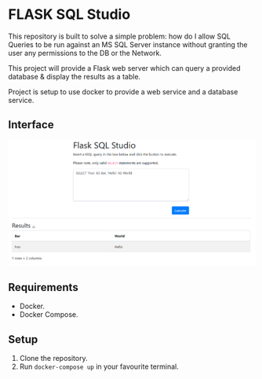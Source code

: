 # FLASK SQL Studio

This repository is built to solve a simple problem: how do I allow SQL Queries to be run against an MS SQL Server instance without granting the user any permissions to the DB or the Network.

This project will provide a Flask web server which can query a provided database & display the results as a table.

Project is setup to use docker to provide a web service and a database service.

## Interface
![alt text](read_me_demo_image.png "Logo Title Text 1")

## Requirements
* Docker.
* Docker Compose.

## Setup

1. Clone the repository.
2. Run `docker-compose up` in your favourite terminal.